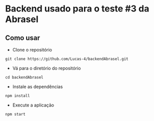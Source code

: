 # Backend usado para o teste #3 da Abrasel

## Como usar 

* Clone o repositório

```
git clone https://github.com/Lucas-4/backendAbrasel.git
```

* Vá para o diretório do repositório
```
cd backendAbrasel
```

* Instale as dependências

```
npm install
```

* Execute a aplicação

```
npm start
```
